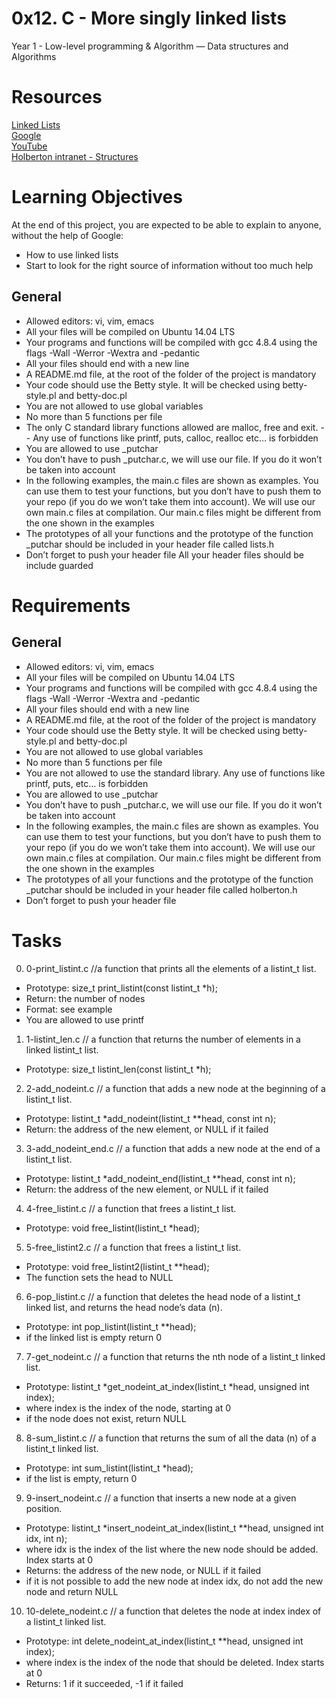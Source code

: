 # 0x12. C - More singly linked lists <br />

Year 1 - Low-level programming & Algorithm ― Data structures and Algorithms

# Resources <br />

[Linked Lists](https://www.youtube.com/watch?v=udapt4FGY20&feature=youtu.be&t=2m10s) <br />
[Google](https://www.google.com/search?q=linked+lists&cad=h) <br />
[YouTube](https://www.youtube.com/results?search_query=linked+lists) <br />
[Holberton intranet - Structures](hhttps://intranet.hbtn.io/concepts/120) <br />

# Learning Objectives <br />
At the end of this project, you are expected to be able to explain to anyone, without the help of Google:

- How to use linked lists
- Start to look for the right source of information without too much help

## General <br />
- Allowed editors: vi, vim, emacs
- All your files will be compiled on Ubuntu 14.04 LTS
- Your programs and functions will be compiled with gcc 4.8.4 using the flags -Wall -Werror -Wextra and -pedantic
- All your files should end with a new line
- A README.md file, at the root of the folder of the project is mandatory
- Your code should use the Betty style. It will be checked using betty-style.pl and betty-doc.pl
- You are not allowed to use global variables
- No more than 5 functions per file
- The only C standard library functions allowed are malloc, free and exit. - - Any use of functions like printf, puts, calloc, realloc etc… is forbidden
- You are allowed to use _putchar
- You don’t have to push _putchar.c, we will use our file. If you do it won’t be taken into account
- In the following examples, the main.c files are shown as examples. You can use them to test your functions, but you don’t have to push them to your repo (if you do we won’t take them into account). We will use our own main.c files at compilation. Our main.c files might be different from the one shown in the examples
- The prototypes of all your functions and the prototype of the function _putchar should be included in your header file called lists.h
- Don’t forget to push your header file
All your header files should be include guarded
# Requirements <br />
## General <br />
- Allowed editors: vi, vim, emacs
- All your files will be compiled on Ubuntu 14.04 LTS
- Your programs and functions will be compiled with gcc 4.8.4 using the flags -Wall -Werror -Wextra and -pedantic
- All your files should end with a new line
- A README.md file, at the root of the folder of the project is mandatory
- Your code should use the Betty style. It will be checked using betty-style.pl and betty-doc.pl
- You are not allowed to use global variables
- No more than 5 functions per file
- You are not allowed to use the standard library. Any use of functions like printf, puts, etc… is forbidden
- You are allowed to use _putchar
- You don’t have to push _putchar.c, we will use our file. If you do it won’t be taken into account
- In the following examples, the main.c files are shown as examples. You can use them to test your functions, but you don’t have to push them to your repo (if you do we won’t take them into account). We will use our own main.c files at compilation. Our main.c files might be different from the one shown in the examples
- The prototypes of all your functions and the prototype of the function _putchar should be included in your header file called holberton.h
- Don’t forget to push your header file

# Tasks <br />

0. 0-print_listint.c //a function that prints all the elements of a listint_t list.
- Prototype: size_t print_listint(const listint_t *h);
- Return: the number of nodes
- Format: see example
- You are allowed to use printf

1. 1-listint_len.c //  a function that returns the number of elements in a linked listint_t list.

- Prototype: size_t listint_len(const listint_t *h);

2. 2-add_nodeint.c // a function that adds a new node at the beginning of a listint_t list.

- Prototype: listint_t *add_nodeint(listint_t **head, const int n);
- Return: the address of the new element, or NULL if it failed

3. 3-add_nodeint_end.c // a function that adds a new node at the end of a listint_t list.

- Prototype: listint_t *add_nodeint_end(listint_t **head, const int n);
- Return: the address of the new element, or NULL if it failed

4. 4-free_listint.c // a function that frees a listint_t list.

- Prototype: void free_listint(listint_t *head);

5. 5-free_listint2.c //  a function that frees a listint_t list.

- Prototype: void free_listint2(listint_t **head);
- The function sets the head to NULL

6. 6-pop_listint.c // a function that deletes the head node of a listint_t linked list, and returns the head node’s data (n).

- Prototype: int pop_listint(listint_t **head);
- if the linked list is empty return 0

7. 7-get_nodeint.c //  a function that returns the nth node of a listint_t linked list.

- Prototype: listint_t *get_nodeint_at_index(listint_t *head, unsigned int index);
- where index is the index of the node, starting at 0
- if the node does not exist, return NULL

8. 8-sum_listint.c // a function that returns the sum of all the data (n) of a listint_t linked list.

- Prototype: int sum_listint(listint_t *head);
- if the list is empty, return 0

9. 9-insert_nodeint.c // a function that inserts a new node at a given position.

- Prototype: listint_t *insert_nodeint_at_index(listint_t **head, unsigned int idx, int n);
- where idx is the index of the list where the new node should be added. Index starts at 0
- Returns: the address of the new node, or NULL if it failed
- if it is not possible to add the new node at index idx, do not add the new node and return NULL

10. 10-delete_nodeint.c // a function that deletes the node at index index of a listint_t linked list.

- Prototype: int delete_nodeint_at_index(listint_t **head, unsigned int index);
- where index is the index of the node that should be deleted. Index starts at 0
- Returns: 1 if it succeeded, -1 if it failed